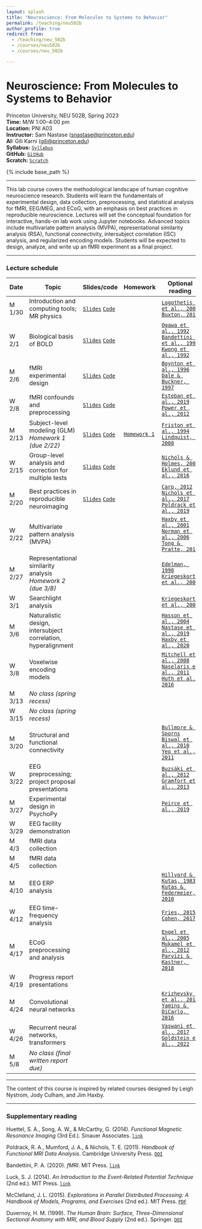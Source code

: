 ```yaml
---
layout: splash
title: "Neuroscience: From Molecules to Systems to Behavior"
permalink: /teaching/neu502b
author_profile: true
redirect from:
  - /teaching/neu_502b
  - /courses/neu502b
  - /courses/neu_502b

---
```

# Neuroscience: From Molecules to Systems to Behavior
Princeton University, NEU 502B, Spring 2023<br>
**Time:** M/W 1:00–4:00 pm<br>
**Location:** PNI A03<br>
**Instructor:** Sam Nastase ([snastase@princeton.edu](snastase@princeton.edu))<br>
**AI:** Gili Karni ([gili@princeton.edu](gili@princeton.edu))<br>
**Syllabus:** [`Syllabus`](https://docs.google.com/document/d/1JRjKDrGgjRPv-Fzc43NnibtK02tIoXBdEJIqEYeyLN0/edit?usp=sharing)<br>
**GitHub:** [`GitHub`](https://github.com/2023-NEU502b)<br>
**Scratch:** [`Scratch`](https://docs.google.com/document/d/1M1lTMpmpQ3u8yGUHTuNSHkBbMV1smjHTDjb3NFVkLew/edit?usp=sharing)

{% include base_path %}

---

This lab course covers the methodological landscape of human cognitive neuroscience research. Students will learn the fundamentals of experimental design, data collection, preprocessing, and statistical analysis for fMRI, EEG/MEG, and ECoG, with an emphasis on best practices in reproducible neuroscience. Lectures will set the conceptual foundation for interactive, hands-on lab work using Jupyter notebooks. Advanced topics include multivariate pattern analysis (MVPA), representational similarity analysis (RSA), functional connectivity, intersubject correlation (ISC) analysis, and regularized encoding models. Students will be expected to design, analyze, and write up an fMRI experiment as a final project.

---
### Lecture schedule

| Date | Topic | Slides/code | Homework | Optional reading |
| --- | --- | --- | --- | --- |
| M 1/30 | Introduction and computing tools; MR physics | [`Slides`](https://docs.google.com/presentation/d/1-z-MqUW27vwozxMoEQ8TCV6yht_TK1Bpu-JTmsORBoA/edit?usp=sharing) [`Code`](https://github.com/2023-NEU502B/neu502b-lab/blob/master/fmri-00/fmri-00-introduction.ipynb) | | [`Logothetis et al., 2001`](https://doi.org/10.1038/35084005) [`Buxton, 2013`](https://doi.org/10.1088/0034-4885/76/9/096601) |
| W 2/1 | Biological basis of BOLD | [`Slides`](https://docs.google.com/presentation/d/16vDMc79pclwT4rrTZZYsL904xbFy9BovE_Jvr0b6mwk/edit?usp=sharing) [`Code`](https://github.com/2023-NEU502B/neu502b-lab/blob/master/fmri-01/fmri-01-visualization.ipynb) | | [`Ogawa et al., 1992`](https://doi.org/10.1073/pnas.89.13.5951) [`Bandettini et al., 1992`](https://doi.org/10.1002/mrm.1910250220) [`Kwong et al., 1992`](https://doi.org/10.1073/pnas.89.12.5675) |
| M 2/6 | fMRI experimental design | [`Slides`](https://docs.google.com/presentation/d/1ezBwjRqTgxPCW60dQ6ZmTRDKlkIOWbuI_iO-FmB5e34/edit?usp=sharing) [`Code`](https://github.com/2023-NEU502B/neu502b-lab/blob/master/fmri-02/fmri-02-design.ipynb) | | [`Boynton et al., 1996`](https://doi.org/10.1523/JNEUROSCI.16-13-04207.1996) [`Dale & Buckner, 1997`](https://doi.org/10.1002/(SICI)1097-0193(1997)5:5%3C329::AID-HBM1%3E3.0.CO;2-5) |
| W 2/8 | fMRI confounds and preprocessing | [`Slides`](https://docs.google.com/presentation/d/1UrtcxPKfP_MyUkQFCcBmRHH2H4RyRoS5FjGCgszGS2k/edit?usp=sharing) [`Code`](https://github.com/2023-NEU502B/neu502b-lab/blob/master/fmri-03/fmri-03-preprocessing.ipynb) | | [`Esteban et al., 2019`](https://doi.org/10.1038/s41592-018-0235-4) [`Power et al., 2012`](https://doi.org/10.1016/j.neuroimage.2011.10.018) |
| M 2/13 | Subject-level modeling (GLM)<br>_Homework 1 (due 2/22)_ | [`Slides`](https://docs.google.com/presentation/d/1202a-QWDFQ6LSnYsVLykpJ2O16A4LwnNoAs9nAWzTTM/edit?usp=sharing) [`Code`](https://github.com/2023-NEU502B/neu502b-lab/blob/master/fmri-04/fmri-04-glm.ipynb) | [`Homework 1`](https://github.com/2023-NEU502B/neu502b-lab/blob/master/homework/homework-1.ipynb) | [`Friston et al., 1994`](https://doi.org/10.1002/hbm.460020402) [`Lindquist, 2008`](https://doi.org/10.1214/09-STS282) |
| W 2/15 | Group-level analysis and correction for multiple tests | [`Slides`](https://docs.google.com/presentation/d/1j8FfJ9nYZdqNgPujfvPQSJd49AsZaGGv1-xgGIm8ai0/edit?usp=sharing) [`Code`](https://github.com/2023-NEU502B/neu502b-lab/blob/master/fmri-05/fmri-05-group.ipynb) | | [`Nichols & Holmes, 2002`](https://doi.org/10.1002/hbm.1058) [`Eklund et al., 2016`](https://doi.org/10.1073/pnas.1602413113) |
| M 2/20 | Best practices in reproducible neuroimaging | [`Slides`](https://docs.google.com/presentation/d/1twohz2ASBGAHiL6Gm40QCpmIqwwc-Sv3WxUccvQCv5Q/edit?usp=sharing) [`Code`](https://docs.google.com/document/d/1e2EOzLgoWBtczbPj2GmIhWViEHTuIXAyvK-1LsPb-D4/edit?usp=sharing) | | [`Carp, 2012`](https://doi.org/10.1016/j.neuroimage.2012.07.004) [`Nichols et al., 2017`](https://doi.org/10.1038/nn.4500) [`Poldrack et al., 2019`](https://doi.org/10.1038/nrn.2016.167) |
| W 2/22 | Multivariate pattern analysis (MVPA) | | | [`Haxby et al., 2001`](https://doi.org/10.1126/science.1063736) [`Norman et al., 2006`](https://doi.org/10.1016/j.tics.2006.07.005) [`Tong & Pratte, 2012`](https://doi.org/10.1146/annurev-psych-120710-100412) |
| M 2/27 | Representational similarity analysis<br>_Homework 2 (due 3/8)_ | | | [`Edelman, 1998`](https://doi.org/10.1017/S0140525X98001253) [`Kriegeskorte et al., 2008`](https://doi.org/10.3389/neuro.06.004.2008) |
| W 3/1 | Searchlight analysis | | | [`Kriegeskorte et al., 2006`](https://doi.org/10.1073/pnas.0600244103) |
| M 3/6 | Naturalistic design, intersubject correlation, hyperalignment | | | [`Hasson et al., 2004`](https://doi.org/10.1126/science.1089506) [`Nastase et al., 2019`](https://doi.org/10.1093/scan/nsz037) [`Haxby et al., 2020`](https://doi.org/10.7554/eLife.56601) |
| W 3/8 | Voxelwise encoding models | | | [`Mitchell et al., 2008`](https://doi.org/10.1126/science.1152876) [`Naselaris et al., 2011`](https://doi.org/10.1016/j.neuroimage.2010.07.073) [`Huth et al., 2016`](https://doi.org/10.1038/nature17637) |
| M 3/13 | _No class (spring recess)_ | | | |
| W 3/15 | _No class (spring recess)_ | | | |
| M 3/20 | Structural and functional connectivity | | | [`Bullmore & Sporns`](https://doi.org/10.1038/nrn2575) [`Biswal et al., 2010`](https://doi.org/10.1073/pnas.0911855107) [`Yeo et al., 2011`](https://doi.org/10.1152/jn.00338.2011) |
| W 3/22 | EEG preprocessing; project proposal presentations | | | [`Buzsáki et al., 2012`](https://doi.org/10.1038/nrn3241) [`Gramfort et al., 2013`](https://doi.org/10.3389/fnins.2013.00267) |
| M 3/27 | Experimental design in PsychoPy | | | [`Peirce et al., 2019`](https://doi.org/10.3758/s13428-018-01193-y) |
| W 3/29 | EEG facility demonstration | | | |
| M 4/3 | fMRI data collection | | | |
| M 4/5 | fMRI data collection | | | |
| M 4/10 | EEG ERP analysis | | | [`Hillyard & Kutas, 1983`](https://doi.org/10.1146/annurev.ps.34.020183.000341) [`Kutas & Federmeier, 2010`](https://doi.org/10.1146/annurev.psych.093008.131123) |
| W 4/12  | EEG time-frequency analysis | | | [`Fries, 2015`](https://doi.org/10.1016/j.neuron.2015.09.034) [`Cohen, 2017`](https://doi.org/10.1016/j.tins.2017.02.004) |
| M 4/17 | ECoG preprocessing and analysis | | | [`Engel et al., 2005`](https://doi.org/10.1038/nrn1585) [`Mukamel et al., 2012`](https://doi.org/10.1146/annurev-psych-120709-145401) [`Parvizi & Kastner, 2018`](https://doi.org/10.1038/s41593-018-0108-2) |
| W 4/19 | Progress report presentations | | | |
| M 4/24 | Convolutional neural networks | | | [`Krizhevsky et al., 2012`](https://proceedings.neurips.cc/paper/2012/file/c399862d3b9d6b76c8436e924a68c45b-Paper.pdf) [`Yamins & DiCarlo, 2016`](https://doi.org/10.1038/nn.4244) |
| W 4/26 | Recurrent neural networks, transformers | | | [`Vaswani et al., 2017`](https://proceedings.neurips.cc/paper/2017/file/3f5ee243547dee91fbd053c1c4a845aa-Paper.pdf) [`Goldstein et al., 2022`](https://doi.org/10.1038/s41593-022-01026-4) |
| M 5/8 | _No class (final written report due)_

---

The content of this course is inspired by related courses designed by Leigh Nystrom, Jody Culham, and Jim Haxby.

---

### Supplementary reading

Huettel, S. A., Song, A. W., & McCarthy, G. (2014). _Functional Magnetic Resonance Imaging_ (3rd Ed.). Sinauer Associates. [`link`](https://global.oup.com/academic/product/functional-magnetic-resonance-imaging-9780878936274)

Poldrack, R. A., Mumford, J. A., & Nichols, T. E. (2011). _Handbook of Functional MRI Data Analysis_. Cambridge University Press. [`DOI`](https://doi.org/10.1017/CBO9780511895029)

Bandettini, P. A. (2020). _fMRI_. MIT Press. [`link`](https://mitpress.mit.edu/9780262538039/fmri/)

Luck, S. J. (2014). _An Introduction to the Event-Related Potential Technique_ (2nd ed.). MIT Press. [`link`](https://mitpress.mit.edu/9780262621960/an-introduction-to-the-event-related-potential-technique/)

McClelland, J. L. (2015). _Explorations in Parallel Distributed Processing: A Handbook of Models, Programs, and Exercises_ (2nd ed.). MIT Press. [`PDF`](https://web.stanford.edu/group/pdplab/pdphandbook/handbook.pdf)

Duvernoy, H. M. (1999). _The Human Brain: Surface, Three-Dimensional Sectional Anatomy with MRI, and Blood Supply_ (2nd ed.). Springer. [`DOI`](https://doi.org/10.1007/978-3-7091-6792-2)
